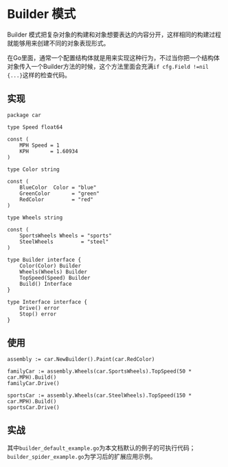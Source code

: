 # Builder 模式

Builder 模式把复杂对象的构建和对象想要表达的内容分开，这样相同的构建过程就能够用来创建不同的对象表现形式。

在Go里面，通常一个配置结构体就是用来实现这种行为，不过当你把一个结构体对象传入一个Builder方法的时候，这个方法里面会充满`if cfg.Field !=nil {...}`这样的检查代码。

## 实现

```
package car

type Speed float64

const (
    MPH Speed = 1
    KPH       = 1.60934
)

type Color string

const (
    BlueColor  Color = "blue"
    GreenColor       = "green"
    RedColor         = "red"
)

type Wheels string

const (
    SportsWheels Wheels = "sports"
    SteelWheels         = "steel"
)

type Builder interface {
    Color(Color) Builder
    Wheels(Wheels) Builder
    TopSpeed(Speed) Builder
    Build() Interface
}

type Interface interface {
    Drive() error
    Stop() error
}
```

##  使用

```
assembly := car.NewBuilder().Paint(car.RedColor)

familyCar := assembly.Wheels(car.SportsWheels).TopSpeed(50 * car.MPH).Build()
familyCar.Drive()

sportsCar := assembly.Wheels(car.SteelWheels).TopSpeed(150 * car.MPH).Build()
sportsCar.Drive()
```

## 实战

其中`builder_default_example.go`为本文档默认的例子的可执行代码；`builder_spider_example.go`为学习后的扩展应用示例。

